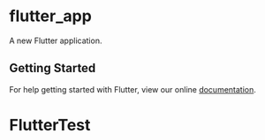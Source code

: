 # flutter_app

A new Flutter application.

## Getting Started

For help getting started with Flutter, view our online
[documentation](https://flutter.io/).
# FlutterTest
